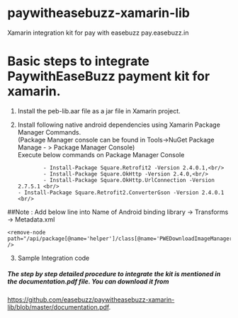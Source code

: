 # paywitheasebuzz-xamarin-lib
Xamarin integration kit for pay with easebuzz pay.easebuzz.in


# Basic steps to integrate PaywithEaseBuzz payment kit for xamarin.

 1. Install the peb-lib.aar file as a jar file in Xamarin project.
 2. Install following native android dependencies using Xamarin Package Manager Commands.<br/>
	(Package Manager console can be found in Tools->NuGet Package Manage - > Package Manager Console) <br/>
 	Execute below commands on Package Manager Console <br/>

                - Install-Package Square.Retrofit2 -Version 2.4.0.1,<br/>
                - Install-Package Square.OkHttp -Version 2.4.0,<br/>
                - Install-Package Square.OkHttp.UrlConnection -Version 2.7.5.1 <br/>
		- Install-Package Square.Retrofit2.ConverterGson -Version 2.4.0.1 <br/>

  ##Note :
        Add below line into Name of Android binding library →  Transforms -> Metadata.xml <br/>
	
	<remove-node path="/api/package[@name='helper']/class[@name='PWEDownloadImageManager']" />
	
                                         
 3. Sample Integration code

##### The step by step detailed procedure to integrate the kit is mentioned in the documentation.pdf file. You can download it from 
  https://github.com/easebuzz/paywitheasebuzz-xamarin-lib/blob/master/documentation.pdf.

               
